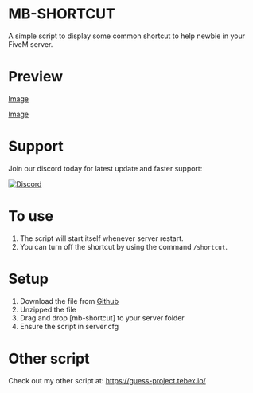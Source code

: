 # MB-SHORTCUT
A simple script to display some common shortcut to help newbie in your FiveM server.

# Preview
[Image](https://media.discordapp.net/attachments/1103504642249326593/1103504681130541146/image.png?width=932&height=1053)

[Image](https://media.discordapp.net/attachments/1103504642249326593/1103504826765156352/image.png?width=2416&height=1359)

# Support
Join our discord today for latest update and faster support:

[![Discord](https://dcbadge.vercel.app/api/server/MkXfmb2M2V)](https://discord.gg/MkXfmb2M2V)

# To use
1. The script will start itself whenever server restart.
2. You can turn off the shortcut by using the command `/shortcut`.

# Setup
1. Download the file from [Github](https://github.com/Edvo1901/mb-shortcut)
2. Unzipped the file
3. Drag and drop [mb-shortcut] to your server folder
4. Ensure the script in server.cfg

# Other script
Check out my other script at: https://guess-project.tebex.io/